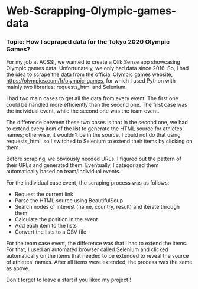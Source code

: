 # Web-Scrapping-Olympic-games-data

### Topic: How I scpraped data for the Tokyo 2020 Olympic Games?

For my job at ACSSI, we wanted to create a Qlik Sense app showcasing Olympic games data. Unfortunately, we only had data since 2016. So, I had the idea to scrape the data from the official Olympic games website, https://olympics.com/fr/olympic-games, for which I used Python with mainly two libraries: requests_html and Selenium.

I had two main cases to get all the data from every event. The first one could be handled more efficiently than the second one. The first case was the individual event, while the second one was the team event.

The difference between these two cases is that in the second one, we had to extend every item of the list to generate the HTML source for athletes' names; otherwise, it wouldn't be in the source. I could not do that using requests_html, so I switched to Selenium to extend their items by clicking on them.

Before scraping, we obviously needed URLs. I figured out the pattern of their URLs and generated them. Eventually, I categorized them automatically based on team/individual events.

For the individual case event, the scraping process was as follows:

* Request the current link
* Parse the HTML source using BeautifulSoup
* Search nodes of interest (name, country, result) and iterate through them
* Calculate the position in the event
* Add each item to the lists
* Convert the lists to a CSV file

For the team case event, the difference was that I had to extend the items. For that, I used an automated browser called Selenium and clicked automatically on the items that needed to be extended to reveal the source of athletes' names. After all items were extended, the process was the same as above.


Don't forget to leave a start if you liked my project !





